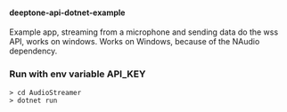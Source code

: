 #### deeptone-api-dotnet-example
Example app, streaming from a microphone and sending data do the wss API, works on windows.
Works on Windows, because of the NAudio dependency. 

### Run with env variable API_KEY
```
> cd AudioStreamer
> dotnet run
```
